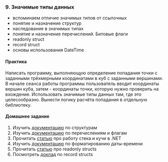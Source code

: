 ### 9. Значимые типы данных
- вспоминаем отличие значимых типов от ссылочных
- понятие и назначение структур
- наследование в значимых типах
- понятие и назначение перечислений. Битовые флаги
- readonly struct
- record struct
- основы использования DateTime

#### Практика
Написать программу, выполняющую определение попадания точки с заданными трёхмерными координатами в куб с заданными вершинами.
В начале сеанса работы программы пользователь вводит координаты вершин куба, затем - координаты точки, которую нужно 
проверить на вхождение. Использовать значимые типы данных там, где это целесообразно. Вынести логику расчёта попадания
в отдельную библиотеку.

#### Домашнее задание
1. Изучить [документацию](https://learn.microsoft.com/en-us/dotnet/csharp/language-reference/builtin-types/struct) по структурам
2. Изучить [документацию](https://learn.microsoft.com/en-us/dotnet/csharp/language-reference/builtin-types/enum) по перечислениям и флагам
3. Прочитать [статью](https://www.c-sharpcorner.com/article/C-Sharp-heaping-vs-stacking-in-net-part-i/) про работу стека и кучи в .NET
4. Изучить [документацию](https://learn.microsoft.com/ru-ru/dotnet/standard/base-types/standard-date-and-time-format-strings) по форматированию даты-времени
5. Прочитать [статью](https://devblogs.microsoft.com/premier-developer/the-in-modifier-and-the-readonly-structs-in-c/) про readonly structs
6. Посмотреть [доклад](https://youtu.be/Qtlw-AbLysQ?si=9Sy_aewz3Yc5crRA) по record structs

